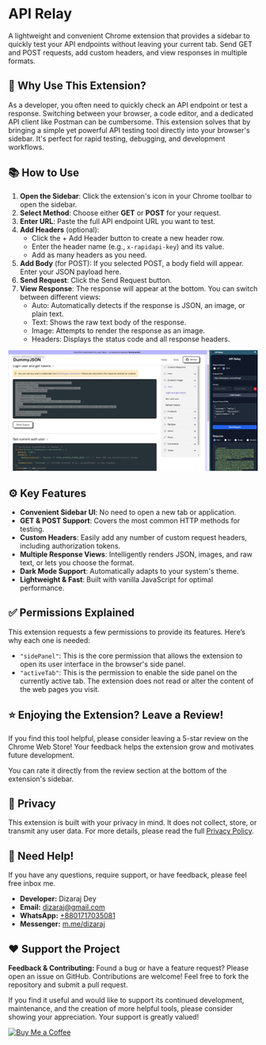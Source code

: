 # API Relay
A lightweight and convenient Chrome extension that provides a sidebar to quickly test your API endpoints without leaving your current tab. Send GET and POST requests, add custom headers, and view responses in multiple formats.

## 💯 Why Use This Extension?
As a developer, you often need to quickly check an API endpoint or test a response. Switching between your browser, a code editor, and a dedicated API client like Postman can be cumbersome. This extension solves that by bringing a simple yet powerful API testing tool directly into your browser's sidebar. It's perfect for rapid testing, debugging, and development workflows.

## 📚 How to Use
1. __Open the Sidebar__: Click the extension's icon in your Chrome toolbar to open the sidebar.
2. __Select Method__: Choose either __GET__ or __POST__ for your request.
3. __Enter URL__: Paste the full API endpoint URL you want to test.
4. __Add Headers__ (optional):
    - Click the + Add Header button to create a new header row.
    - Enter the header name (e.g., `x-rapidapi-key`) and its value.
    - Add as many headers as you need.
5. __Add Body__ (for POST): If you selected POST, a body field will appear. Enter your JSON payload here.
6. __Send Request__: Click the Send Request button.
7. __View Response__: The response will appear at the bottom. You can switch between different views:
    - Auto: Automatically detects if the response is JSON, an image, or plain text.
    - Text: Shows the raw text body of the response.
    - Image: Attempts to render the response as an image.
    - Headers: Displays the status code and all response headers.
    
![Screenshot](screenshot.jpg)

## ⚙️ Key Features
- __Convenient Sidebar UI__: No need to open a new tab or application.
- __GET & POST Support__: Covers the most common HTTP methods for testing.
- __Custom Headers__: Easily add any number of custom request headers, including authorization tokens.
- __Multiple Response Views__: Intelligently renders JSON, images, and raw text, or lets you choose the format.
- __Dark Mode Support__: Automatically adapts to your system's theme.
- __Lightweight & Fast__: Built with vanilla JavaScript for optimal performance.

## ✅ Permissions Explained
This extension requests a few permissions to provide its features. Here’s why each one is needed:

- `"sidePanel"`: This is the core permission that allows the extension to open its user interface in the browser's side panel.
- `"activeTab"`: This is the permission to enable the side panel on the currently active tab. The extension does not read or alter the content of the web pages you visit.

## ⭐ Enjoying the Extension? Leave a Review!
If you find this tool helpful, please consider leaving a 5-star review on the Chrome Web Store! Your feedback helps the extension grow and motivates future development.

You can rate it directly from the review section at the bottom of the extension's sidebar.

## 🔐 Privacy
This extension is built with your privacy in mind. It does not collect, store, or transmit any user data. For more details, please read the full [Privacy Policy](./SECURITY.md).

## 💬 Need Help!
If you have any questions, require support, or have feedback, please feel free inbox me.

- **Developer:** Dizaraj Dey
- **Email:** [dizaraj@gmail.com](mailto:dizaraj@gmail.com)
- **WhatsApp:** [+8801717035081](https://wa.me/8801717035081)
- **Messenger:** [m.me/dizaraj](https://m.me/dizaraj)

## ❤️ Support the Project
**Feedback & Contributing:**
Found a bug or have a feature request? Please open an issue on GitHub.
Contributions are welcome! Feel free to fork the repository and submit a pull request.

If you find it useful and would like to support its continued development, maintenance, and the creation of more helpful tools, please consider showing your appreciation. Your support is greatly valued!

[![Buy Me a Coffee](https://img.shields.io/badge/Buy_Me_A_Coffee-ffdd00?style=for-the-badge&logo=buymeacoffee&logoColor=black)](https://coff.ee/dizaraj)